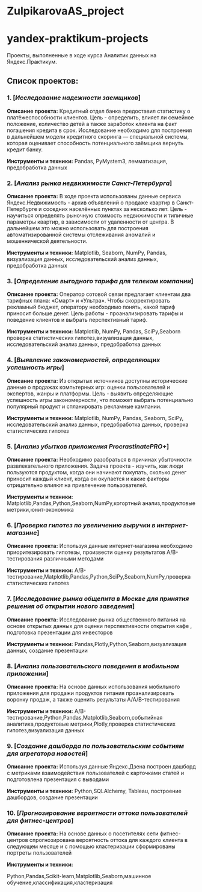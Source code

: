 # ZulpikarovaAS_project
# yandex-praktikum-projects
Проекты, выполненные в ходе курса Аналитик данных на Яндекс.Практикум.

## Список проектов:
### 1. [*Исследование надежности заемщиков*]
**Описание проекта:**
Кредитный отдел банка предоставил статистику о платёжеспособности клиентов. Цель - определить, влияет ли семейное положение, количество детей а также заработок клиента на факт погашения кредита в срок. Исследование необходимо для построения в дальнейшем модели кредитного скоринга — специальной системы, которая оценивает способность потенциального заёмщика вернуть кредит банку.

**Инструменты и техники:**
Pandas, PyMystem3, лемматизация, предобработка данных


### 2. [*Анализ рынка недвижимости Санкт-Петербурга*]
**Описание проекта:**
В ходе проекта использованы данные сервиса Яндекс.Недвижимость - архив объявлений о продаже квартир в Санкт-Петербурге и соседних населённых пунктах за несколько лет. Цель - научиться определять рыночную стоимость  недвижимости и типичные параметры квартир, в зависимости от удаленности от центра. В дальнейшем это можно использовать для построения автоматизированной системы отслеживания аномалий и мошеннической деятельности.

**Инструменты и техники:**
Matplotlib, Seaborn, NumPy, Pandas, визуализация данных, исследовательский анализ данных, предобработка данных 


### 3. [*Определение выгодного тарифа для телеком компании*]
**Описание проекта:**
Оператор сотовой связи предлагает клиентам два тарифных плана: «Смарт» и «Ультра». Чтобы скорректировать рекламный бюджет, оператору необходимо понять, какой тариф приносит больше денег. Цель работы - проанализировать тарифы и поведение клиентов и выбрать перспективный тариф. 

**Инструменты и техники:**
Matplotlib, NumPy, Pandas, SciPy,Seaborn проверка статистических гипотез,визуализация данных, исследовательский анализ данных, предобработка данных 


### 4. [*Выявление закономерностей, определяющих успешность игры*]
**Описание проекта:**
Из открытых источников доступны исторические данные о продажах  компьтерных игр: оценки пользователей и экспертов, жанры и платформы. Цель - выявить определяющие успешность игры закономерности, что поможет выбрать потенциально популярный продукт и спланировать рекламные кампании.

**Инструменты и техники:**
Matplotlib, NumPy, Pandas, Seaborn, SciPy, исследовательский анализ данных, предобработка данных, проверка статистических гипотез



### 5. [*Анализ убытков приложения ProcrastinatePRO+*]
**Описание проекта:**
Необходимо разобраться в причинах убыточности развлекательного приложения.
Задача проекта - изучить, как люди пользуются продуктом, когда они начинают покупать, сколько денег приносит каждый клиент, когда он окупается и какие факторы отрицательно влияют на привлечение пользователей.

**Инструменты и техники:**
Matplotlib,Pandas,Python,Seaborn,NumPy,когортный анализ,продуктовые метрики,юнит-экономика



### 6. [*Проверка гипотез по увеличению выручки в интернет-магазине*]
**Описание проекта:**
Используя данные интернет-магазина необходимо приоритезировать гипотезы, произвести оценку результатов A/B-тестирования различными методами

**Инструменты и техники:**
A/B-тестирование,Matplotlib,Pandas,Python,SciPy,Seaborn,NumPy,проверка статистических гипотез



### 7. [*Исследование рынка общепита в Москве для принятия решения об открытии нового заведения*]
**Описание проекта:**
Исследование рынка общественного питания на основе открытых данных для оценки перспективности  открытия кафе , подготовка презентации для инвесторов

**Инструменты и техники:**
Pandas,Plotly,Python,Seaborn,визуализация данных, создание презентации



### 8. [*Анализ пользовательского поведения в мобильном приложении*]
**Описание проекта:**
На основе данных использования мобильного приложения для продажи продуктов питания проанализировать воронку продаж, а также оценить результаты A/A/B-тестирования 

**Инструменты и техники:**
A/B-тестирование,Python,Pandas,Matplotlib,Seaborn,событийная аналитика,продуктовые метрики,Plotly,проверка статистических гипотез,визуализация данных



### 9. [*Создание дашборда по пользовательским событиям для агрегатора новостей*]
**Описание проекта:**
Используя данные Яндекс.Дзена построен дашборд с метриками взаимодействия пользователей с карточками статей и подготовлена презентация с выводами

**Инструменты и техники:**
Python,SQLAlchemy, Tableau, построение дашбордов, создание презентации



### 10. [*Прогнозирование вероятности оттока пользователей для фитнес-центров*]
**Описание проекта:**
На основе данных о посетителях сети фитнес-центров спрогнозирована вероятность оттока для каждого клиента в следующем месяце и  с помощью кластеризации сформированы портреты пользователей

**Инструменты и техники:**

Python,Pandas,Scikit-learn,Matplotlib,Seaborn,машинное обучение,классификация,кластеризация





